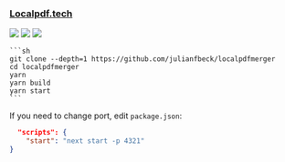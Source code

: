 ### [Localpdf.tech](https://github.com/julianfbeck/localpdfmerger)

![](https://img.shields.io/github/license/julianfbeck/localpdfmerger) [![](https://img.shields.io/github/last-commit/scillidan/localpdfmerger/main)](https://github.com/scillidan/localpdfmerger) ![](https://img.shields.io/badge/Vercel-black?style=flat&logo=Vercel&logoColor=white)

````{tab} From source
```sh
git clone --depth=1 https://github.com/julianfbeck/localpdfmerger
cd localpdfmerger
yarn
yarn build
yarn start
```
````

If you need to change port, edit `package.json`:

```json
  "scripts": {
    "start": "next start -p 4321"
}
```